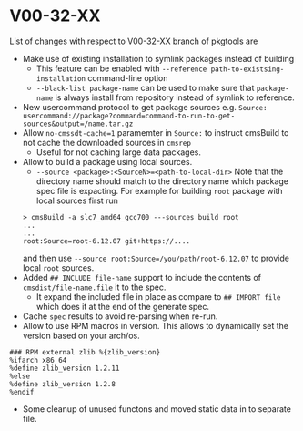 V00-32-XX
=========

List of changes with respect to V00-32-XX branch of pkgtools are
 
- Make use of existing installation to symlink packages instead of building
  - This feature can be enabled with `--reference path-to-existsing-installation` command-line option
  - `--black-list package-name` can be used to make sure that `package-name` is always install from repository instead of symlink to reference.
- New usercommand protocol to get package sources e.g. `Source: usercommand://package?command=command-to-run-to-get-sources&output=/name.tar.gz`
- Allow `no-cmssdt-cache=1` paramemter in `Source:` to instruct cmsBuild to not cache the downloaded sources in `cmsrep`
  - Useful for not caching large data packages.
- Allow to build a package using local sources.
  - `--source <package>:<SourceN>=<path-to-local-dir>` Note that the directory name should match to the directory name which package spec file is expacting. For example for building `root` package with local sources first run
  ```
  > cmsBuild -a slc7_amd64_gcc700 ---sources build root
  ...
  ...
  root:Source=root-6.12.07 git+https://....
  ```
  and then use `--source root:Source=/you/path/root-6.12.07` to provide local `root` sources.
- Added `## INCLUDE file-name` support to include the contents of `cmsdist/file-name.file` it to the spec.
  - It expand the included file in place as compare to `## IMPORT file` which does it at the end of the generate spec.
- Cache `spec` results to avoid re-parsing when re-run. 
- Allow to use RPM macros in version. This allows to dynamically set the version based on your arch/os.
```
### RPM external zlib %{zlib_version}
%ifarch x86_64
%define zlib_version 1.2.11
%else
%define zlib_version 1.2.8
%endif
```
- Some cleanup of unused functons and moved static data in to separate file.
